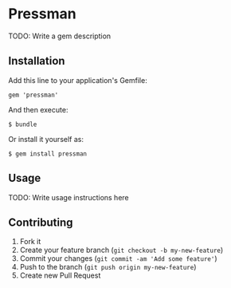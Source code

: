 # Pressman

TODO: Write a gem description

## Installation

Add this line to your application's Gemfile:

    gem 'pressman'

And then execute:

    $ bundle

Or install it yourself as:

    $ gem install pressman

## Usage

TODO: Write usage instructions here

## Contributing

1. Fork it
2. Create your feature branch (`git checkout -b my-new-feature`)
3. Commit your changes (`git commit -am 'Add some feature'`)
4. Push to the branch (`git push origin my-new-feature`)
5. Create new Pull Request
